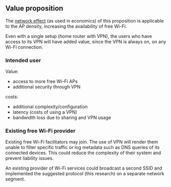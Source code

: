 ## Value proposition

The
[network effect](https://en.wikipedia.org/wiki/Network_effect)
(as used in economics)
of this proposition is applicable to the AP density,
increasing the availability of free Wi-Fi.

Even with a single setup
(home router with VPN),
the users who have access to its VPN will have added value,
since the VPN is always on,
on any Wi-Fi connection.


### Intended user

Value:

- access to more free Wi-Fi APs
- additional security through VPN

costs:

- additional complexity/configuration
- latency (costs of using a VPN)
- bandwidth loss due to sharing and VPN usage

<!--
When current bandwidth of an AP is not increased,
the internet speed will be reduced when multiple clients connect.
However,
when one already had a paid VPN provider and can terminate this contract,
these costs may cancel each other out.
-->

### Existing free Wi-Fi provider

Existing free Wi-Fi facilitators may join.
The use of VPN will render them unable to filter specific traffic or log
metadata such as DNS queries of its connected devices.
This could reduce the complexity of their system
and prevent liability issues.

An existing provider of Wi-Fi services could broadcast
a second SSID and implemented the suggested protocol (this research)
on a separate network segment.

